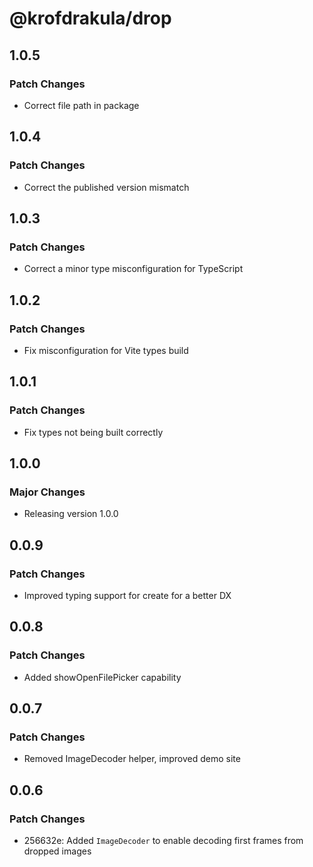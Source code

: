 # @krofdrakula/drop

## 1.0.5

### Patch Changes

- Correct file path in package

## 1.0.4

### Patch Changes

- Correct the published version mismatch

## 1.0.3

### Patch Changes

- Correct a minor type misconfiguration for TypeScript

## 1.0.2

### Patch Changes

- Fix misconfiguration for Vite types build

## 1.0.1

### Patch Changes

- Fix types not being built correctly

## 1.0.0

### Major Changes

- Releasing version 1.0.0

## 0.0.9

### Patch Changes

- Improved typing support for create for a better DX

## 0.0.8

### Patch Changes

- Added showOpenFilePicker capability

## 0.0.7

### Patch Changes

- Removed ImageDecoder helper, improved demo site

## 0.0.6

### Patch Changes

- 256632e: Added `ImageDecoder` to enable decoding first frames from dropped images
